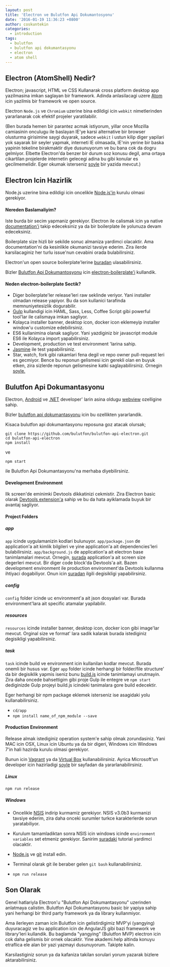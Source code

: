 ```yaml
---
layout: post
title: 'Electron ve Bulutfon Api Dokumantosyonu'
date: '2016-01-19 11:36:23 +0800'
author: coskuntekin
categories:
  - introduction
tags:
  - bulutfon
  - bulutfon api dokumantasyonu
  - electron
  - atom shell
---
```


## Electron (AtomShell) Nedir?

Electron; javascript, HTML ve CSS Kullanarak cross platform desktop app yazilmasina imkan saglayan bir framework. Adinda anlasilacagi uzere [Atom](https://atom.io/) icin yazilmis bir framework ve open source.

Electron `Node.js` ve `Chromium` uzerine bina edildigi icin `webkit` nimetlerinden yararlanarak cok efektif projeler yaratilabilir.

(Ben burada hemen bir parantez acmak istiyorum, yillar once Mozilla camiasinin onculugu ile baslayan IE'ye karsi alternative bir browser olusturma girisimine saygi duyarak, sadece `webkit` i ustun kilip diger yapilari yok sayarak bir seyler yapmak, interneti IE olmasada, IE'nin yerine bir baska yapinin tekeline birakmaktir diye dusunuyorum ve bu bana cok da dogru gelmiyor. Elbette Electron'da benzer bir durum soz konusu degil, ama ortaya cikartilan projelerde internetin gelecegi adina bu gibi konular es gecilmemelidir. Eger okumak isterseniz [soyle](http://www.nukeador.com/23/01/2015/we-have-to-fight-again-for-the-web/) bir yazida mevcut.)

## Electron Icin Hazirlik

Node.js uzerine bina edildigi icin oncelikle [Node.js'in](https://nodejs.org/) kurulu olmasi gerekiyor.

#### Nereden Baslamaliyim?

Iste burda bir secim yapmaniz gerekiyor. Electron ile calismak icin ya native [documentation'i](http://electron.atom.io/docs/v0.36.4/) takip edeceksiniz ya da bir boilerplate ile yolunuza devam edeceksiniz.

Boilerplate size hizli bir sekilde sonuc almaniza yardimci olacaktir. Ama documentation'ni da kesinlikle okumanizi tavsiye ederim. Zira ilerde karsilacaginiz her turlu issue'nun cevabini orada bulabilirsiniz.

Electron'un open source boilerplate'lerine [buradan](https://github.com/sindresorhus/awesome-electron#boilerplates) ulasabilirsiniz.

Bizler [Bulutfon Api Dokumantosyonu](https://github.com/bulutfon/bulutfon-api-electron) icin [electron-boilerplate'i](https://github.com/szwacz/electron-boilerplate) kullandik.

#### Neden electron-boilerplate Sectik?

* Diger boilerplate'ler release'leri raw seklinde veriyor. Yani installer olmadan release yapiyor. Bu da son kullanici tarafinda memnuniyetesizlik dogurabilir.
* [Gulp](http://gulpjs.com/) kullandigi icin HAML, Sass, Less, Coffee Script gibi powerful tool'lar ile calismaya imkan sagliyor.
* Kolayca installer banner, desktop icon, docker icon eklemeyip installer window'u customize edebilirsiniz.
* ES6 kullanimina olanak sagliyor. Yani yazdiginiz bir javascript module ES6 ile Kolayca import yapabilirsiniz.
* Development, production ve test environment 'larina sahip.
* [Jasmine](http://jasmine.github.io/2.0/introduction.html) ile test yapabilirsiniz.
* Star, watch, fork gibi rakamlari fena degil ve repo owner pull-request leri es gecmiyor. Bence bu reponun gelismesi icin gerekli olan en buyuk etken, zira sizlerde reponun gelismesine katki saglayabilirsiniz. Ornegin [soyle.](https://github.com/szwacz/electron-boilerplate/commit/ad88e089d7f1f4232ab85ae8c34ea4e923eba23b)

## Bulutfon Api Dokumantasyonu

Electron, [Android](http://developer.android.com/reference/android/webkit/WebView.html) ve [.NET](https://msdn.microsoft.com/library/windows/apps/windows.ui.xaml.controls.webview.aspx) developer' larin asina oldugu [webview](http://electron.atom.io/docs/v0.36.4/api/web-view-tag/) ozelligine sahip.

Bizler [bulutfon api dokumantasyonu](https://github.com/bulutfon/bulutfon-api-electron) icin bu ozellikten yararlandik.

Kisaca bulutfon api dokumantasyonu reposuna goz atacak olursak;

```
git clone https://github.com/bulutfon/bulutfon-api-electron.git
cd bulutfon-api-electron
npm install
```
ve

```
npm start
```

ile Bulutfon Api Dokumantasyonu'na merhaba diyebilirsiniz.

#### Development Environment
Ilk screen'de eminimki Devtools dikkatinizi cekmistir. Zira Electron basic olarak [Devtools extension'a](http://electron.atom.io/docs/v0.36.4/tutorial/devtools-extension/) sahip ve bu da hata ayiklamada buyuk bir avantaj sagliyor.

#### Project Folders

##### app
`app` icinde uygulamanizin kodlari bulunuyor.
`app/package.json` de application'a ait kimlik bilgileri ve yine application'a ait dependencies'leri bulabilirsiniz.
`app/background.js` de application'a ait electron base tanimlamalari mevcut. Ornegin, [surada](https://github.com/bulutfon/bulutfon-api-electron/blob/master/app/background.js#L17) application'a ait screen size degerleri mevcut. Bir diger code block'da Devtools'a ait. Bazen development environment ile production environment'da Devtools kullanma ihtiyaci dogabiliyor. Onun icin [suradan](https://github.com/bulutfon/bulutfon-api-electron/blob/master/app/background.js#L41) ilgili degisikligi yapabilirsiniz.

##### config
`config` folder icinde uc environment'a ait json dosyalari var. Burada environment'lara ait specific atamalar yapilabilir.

##### resources
`resources` icinde installer banner, desktop icon, docker icon gibi image'lar mevcut. Orginal size ve format' lara sadik kalarak burada istediginiz degisikligi yapabilirsiniz.

##### task
`task` icinde build ve environment icin kullanilan kodlar mevcut. Burada onemli bir husus var. Eger `app` folder icinde herhangi bir folder/file structure' da bir degisiklik yapmis iseniz bunu [build.js](https://github.com/bulutfon/bulutfon-api-electron/blob/master/tasks/build.js#L17) icinde tanimlamayi unutmayin. Zira daha oncede bahsettigim gibi proje Gulp ile entegre ve `npm start` dediginizde Gulp projeyi build.js icindeki tanimalara gore build edecektir.

Eger herhangi bir npm package eklemek isterseniz ise asagidaki yolu kullanabilirsiniz.

* `cd/app`
* `npm install name_of_npm_module --save`

#### Production Environment
Release almak istediginiz operation system'e sahip olmak zorundasiniz. Yani MAC icin OSX, Linux icin Ubuntu ya da bir digeri, Windows icin Windows 7'in hali hazirda kurulu olmasi gerekiyor.

Bunun icin [Vagrant](https://www.vagrantup.com/) ya da [Virtual Box](https://www.virtualbox.org/wiki/Downloads) kullanabilirsiniz. Ayrica Microsoft'un developer icin hazirladigi [soyle](https://dev.windows.com/en-us/microsoft-edge/tools/vms/mac/) bir sayfadan da yararlanabilirsiniz.

##### Linux

`npm run release`

##### Windows

* Oncelikle [NSIS](http://nsis.sourceforge.net/) indirip kurmamiz gerekiyor. NSIS v3.0b3 kurmanizi tavsiye ederim, zira daha onceki surumler turkce karakterlerde sorun yaratabiliyor.

* Kurulum tamamladiktan sonra NSIS icin windows icinde `environment variables` set etmeniz gerekiyor. Sanirim [suradaki](http://www.computerhope.com/issues/ch000549.htm) tutorial yardimci olacaktir.

* [Node.js](https://nodejs.org/en/) ve [git](https://git-scm.com/download/win) install edin.

* Terminal olarak git ile beraber gelen `git bash` kullanabilirsiniz.

* `npm run release`

## Son Olarak

Genel hatlariyla Electron'u "Bulutfon Api Dokumantasyonu" uzerinden anlatmaya calistim.
Bulutfon Api Dokumantasyonu basic bir yapiya sahip yani herhangi bir third party framework ya da library kullanmiyor.

Ama ilerleyen zaman icin Bulutfon icin gelistirdigimiz MVP'yi (yangying) duyuracagiz ve bu application icin de AngularJS gibi bazi framework ve library'leri kullandik. Bu baglamda "yangying" (Bulutfon MVP) electron icin cok daha gelismis bir ornek olacaktir. Yine akademi.help altinda konuyu etraflica ele alan bir yazi yazmayi dusunuyorum. Takipte kalin.

Karsilastiginiz sorun ya da kafaniza takilan sorulari yorum yazarak bizlere aktarabilirsiniz.
